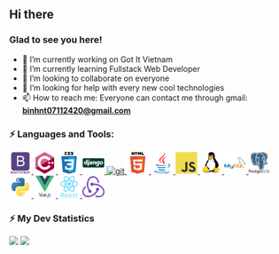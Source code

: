 <!--
![Banner](https://wallpapercave.com/wp/wp2960877.jpg)  
-->
<!--
<p align="center">   
  <img src="https://profile-counter.glitch.me/{ntbinh-stephen}/count.svg" />  
</p>
-->

<h2>Hi there</h2>
<!-- <img src="https://media.giphy.com/media/OZSPnYO9AEe9W/giphy.gif" width=150px> -->
<h3>Glad to see you here!</h3>  


- 🔭 I’m currently working on Got It Vietnam
- 🌱 I’m currently learning Fullstack Web Developer
- 👯 I’m looking to collaborate on everyone
- 🤔 I’m looking for help with every new cool technologies
- 📫 How to reach me: Everyone can contact me through gmail: **binhnt07112420@gmail.com**
<!--
- 😄 Pronouns: He/Him
- ⚡ Fun fact: 
-->
<!-- Language and Tools -->  
<h3 align="left">⚡ Languages and Tools:</h3>
<p align="left"> <a href="https://getbootstrap.com" target="_blank"> <img src="https://raw.githubusercontent.com/devicons/devicon/master/icons/bootstrap/bootstrap-plain-wordmark.svg" alt="bootstrap" width="40" height="40"/> </a> <a href="https://www.w3schools.com/cpp/" target="_blank"> <img src="https://raw.githubusercontent.com/devicons/devicon/master/icons/cplusplus/cplusplus-original.svg" alt="cplusplus" width="40" height="40"/> </a> <a href="https://www.w3schools.com/css/" target="_blank"> <img src="https://raw.githubusercontent.com/devicons/devicon/master/icons/css3/css3-original-wordmark.svg" alt="css3" width="40" height="40"/> </a> <a href="https://www.djangoproject.com/" target="_blank"> <img src="https://raw.githubusercontent.com/devicons/devicon/master/icons/django/django-original.svg" alt="django" width="40" height="40"/> </a> <a href="https://git-scm.com/" target="_blank"> <img src="https://www.vectorlogo.zone/logos/git-scm/git-scm-icon.svg" alt="git" width="40" height="40"/> </a> <a href="https://www.w3.org/html/" target="_blank"> <img src="https://raw.githubusercontent.com/devicons/devicon/master/icons/html5/html5-original-wordmark.svg" alt="html5" width="40" height="40"/> </a> <a href="https://www.java.com" target="_blank"> <img src="https://raw.githubusercontent.com/devicons/devicon/master/icons/java/java-original.svg" alt="java" width="40" height="40"/> </a> <a href="https://developer.mozilla.org/en-US/docs/Web/JavaScript" target="_blank"> <img src="https://raw.githubusercontent.com/devicons/devicon/master/icons/javascript/javascript-original.svg" alt="javascript" width="40" height="40"/> </a> <a href="https://www.linux.org/" target="_blank"> <img src="https://raw.githubusercontent.com/devicons/devicon/master/icons/linux/linux-original.svg" alt="linux" width="40" height="40"/> </a> <a href="https://www.mysql.com/" target="_blank"> <img src="https://raw.githubusercontent.com/devicons/devicon/master/icons/mysql/mysql-original-wordmark.svg" alt="mysql" width="40" height="40"/> </a> <a href="https://www.postgresql.org" target="_blank"> <img src="https://raw.githubusercontent.com/devicons/devicon/master/icons/postgresql/postgresql-original-wordmark.svg" alt="postgresql" width="40" height="40"/> </a> <a href="https://www.python.org" target="_blank"> <img src="https://raw.githubusercontent.com/devicons/devicon/master/icons/python/python-original.svg" alt="python" width="40" height="40"/> </a> <a href="https://vuejs.org/" target="_blank"> <img src="https://raw.githubusercontent.com/devicons/devicon/master/icons/vuejs/vuejs-original-wordmark.svg" alt="vuejs" width="40" height="40"/> </a> <a href="https://reactjs.org/" target="_blank"> <img src="https://raw.githubusercontent.com/devicons/devicon/master/icons/react/react-original-wordmark.svg" alt="react" width="40" height="40"/> </a> <a href="https://redux.js.org" target="_blank"> <img src="https://raw.githubusercontent.com/devicons/devicon/master/icons/redux/redux-original.svg" alt="redux" width="40" height="40"/> </a></p>

<!-- GitHub stats -->  
<h3>⚡ My Dev Statistics</h3>

<p>  
<!-- GitHub Stats -->  
<img height="180em" src="https://github-readme-stats.vercel.app/api?username=ntbinh-Harvey&show_icons=true&hide_border=true&theme=tokyonight&hide_rank=true" />

<!-- Most Used Languages -->  
<img height="180em" src="https://github-readme-stats.vercel.app/api/top-langs/?username=ntbinh-Harvey&exclude_repo=KNN-Image-Classification&show_icons=true&hide_border=true&layout=compact&langs_count=8&theme=tokyonight"/>  
</p>  

